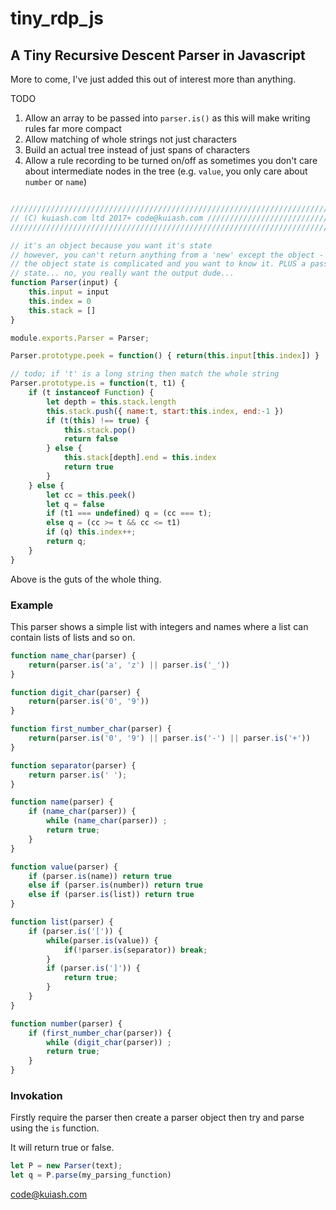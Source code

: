 # tiny_rdp_js

## A Tiny Recursive Descent Parser in Javascript

More to come, I've just added this out of interest more than anything.

TODO

1. Allow an array to be passed into `parser.is()` as this will make writing rules far more compact
2. Allow matching of whole strings not just characters
3. Build an actual tree instead of just spans of characters
4. Allow a rule recording to be turned on/off as sometimes you don't care about intermediate nodes in the tree (e.g. `value`, you only care about `number` or `name`)

```javascript

////////////////////////////////////////////////////////////////////////////////
// (C) kuiash.com ltd 2017+ code@kuiash.com ////////////////////////////////////
////////////////////////////////////////////////////////////////////////////////

// it's an object because you want it's state
// however, you can't return anything from a 'new' except the object - however(!)
// the object state is complicated and you want to know it. PLUS a pass/fail
// state... no, you really want the output dude...
function Parser(input) {
    this.input = input
    this.index = 0
    this.stack = []
}

module.exports.Parser = Parser;

Parser.prototype.peek = function() { return(this.input[this.index]) }

// todo; if 't' is a long string then match the whole string
Parser.prototype.is = function(t, t1) {
    if (t instanceof Function) {
        let depth = this.stack.length
        this.stack.push({ name:t, start:this.index, end:-1 })
        if (t(this) !== true) {
            this.stack.pop()
            return false
        } else {
            this.stack[depth].end = this.index
            return true
        }
    } else {
        let cc = this.peek()
        let q = false
        if (t1 === undefined) q = (cc === t);
        else q = (cc >= t && cc <= t1)
        if (q) this.index++;
        return q;
    }
}
```

Above is the guts of the whole thing.

### Example

This parser shows a simple list with integers and names where a list can contain lists of lists and so on.

```javascript
function name_char(parser) {
    return(parser.is('a', 'z') || parser.is('_'))
}

function digit_char(parser) {
    return(parser.is('0', '9'))
}

function first_number_char(parser) {
    return(parser.is('0', '9') || parser.is('-') || parser.is('+'))
}

function separator(parser) {
    return parser.is(' ');
}

function name(parser) {
    if (name_char(parser)) {
        while (name_char(parser)) ;
        return true;
    }
}

function value(parser) {
    if (parser.is(name)) return true
    else if (parser.is(number)) return true
    else if (parser.is(list)) return true
}

function list(parser) {
    if (parser.is('[')) {
        while(parser.is(value)) {
            if(!parser.is(separator)) break;
        }
        if (parser.is(']')) {
            return true;
        }
    }
}

function number(parser) {
    if (first_number_char(parser)) {
        while (digit_char(parser)) ;
        return true;
    }
}
```

### Invokation

Firstly require the parser then create a parser object then try and parse using the ```is``` function.

It will return true or false.

```javascript
let P = new Parser(text);
let q = P.parse(my_parsing_function)
```

code@kuiash.com
